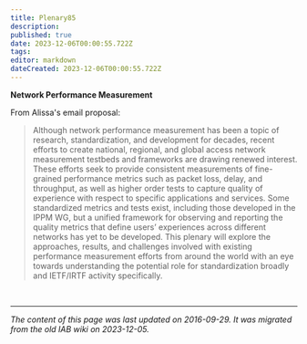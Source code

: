 ```yaml
---
title: Plenary85
description: 
published: true
date: 2023-12-06T00:00:55.722Z
tags: 
editor: markdown
dateCreated: 2023-12-06T00:00:55.722Z
---
```


**Network Performance Measurement**

From Alissa's email proposal:

> Although network performance measurement has been a topic of research, 
> standardization, and development for decades, recent efforts to create 
> national, regional, and global access network measurement testbeds and 
> frameworks are drawing renewed interest. These efforts seek to provide 
> consistent measurements of fine-grained performance metrics such as 
> packet loss, delay, and throughput, as well as higher order tests to 
> capture quality of experience with respect to specific applications and 
> services. Some standardized metrics and tests exist, including those 
> developed in the IPPM WG, but a unified framework for observing and 
> reporting the quality metrics that define users’ experiences across 
> different networks has yet to be developed. This plenary will explore 
> the approaches, results, and challenges involved with existing 
> performance measurement efforts from around the world with an eye 
> towards understanding the potential role for standardization broadly and 
> IETF/IRTF activity specifically.
> 

&nbsp;
&nbsp;
&nbsp;

---

*The content of this page was last updated on 2016-09-29. It was migrated from the old IAB wiki on 2023-12-05.*